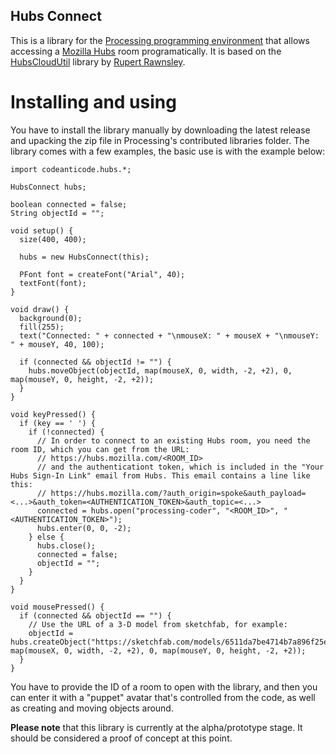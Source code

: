 ## Hubs Connect

This is a library for the [Processing programming environment](https://processing.org/) that allows accessing a [Mozilla Hubs](https://hubs.mozilla.com/) room programatically. It is based on the [HubsCloudUtil](https://github.com/rawnsley/HubsCloudUtil) library by [Rupert Rawnsley](https://github.com/rawnsley).

# Installing and using

You have to install the library manually by downloading the latest release and upacking the zip file in Processing's contributed libraries folder. The library comes with a few examples, the basic use is with the example below:

```
import codeanticode.hubs.*;

HubsConnect hubs;

boolean connected = false;
String objectId = "";

void setup() {
  size(400, 400);
  
  hubs = new HubsConnect(this);
  
  PFont font = createFont("Arial", 40);
  textFont(font);
}

void draw() {
  background(0);
  fill(255);
  text("Connected: " + connected + "\nmouseX: " + mouseX + "\nmouseY: " + mouseY, 40, 100);

  if (connected && objectId != "") {
    hubs.moveObject(objectId, map(mouseX, 0, width, -2, +2), 0, map(mouseY, 0, height, -2, +2));
  }
}

void keyPressed() {
  if (key == ' ') {
    if (!connected) {
      // In order to connect to an existing Hubs room, you need the room ID, which you can get from the URL:
      // https://hubs.mozilla.com/<ROOM_ID>
      // and the authenticationt token, which is included in the "Your Hubs Sign-In Link" email from Hubs. This email contains a line like this:
      // https://hubs.mozilla.com/?auth_origin=spoke&auth_payload=<...>&auth_token=<AUTHENTICATION_TOKEN>&auth_topic=<...>
      connected = hubs.open("processing-coder", "<ROOM_ID>", "<AUTHENTICATION_TOKEN>");
      hubs.enter(0, 0, -2);
    } else {
      hubs.close();
      connected = false;
      objectId = "";
    }
  }
}

void mousePressed() {
  if (connected && objectId == "") {
    // Use the URL of a 3-D model from sketchfab, for example:
    objectId = hubs.createObject("https://sketchfab.com/models/6511da7be4714b7a896f25ee51bf54e8", map(mouseX, 0, width, -2, +2), 0, map(mouseY, 0, height, -2, +2));
  }
}
```

You have to provide the ID of a room to open with the library, and then you can enter it with a "puppet" avatar that's controlled from the code, as well as creating and moving objects around. 

**Please note** that this library is currently at the alpha/prototype stage. It should be considered a proof of concept at this point.